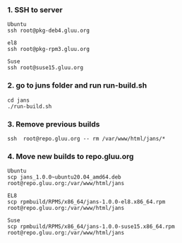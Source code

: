 ### 1. SSH to server
```
Ubuntu
ssh root@pkg-deb4.gluu.org

el8
ssh root@pkg-rpm3.gluu.org 

Suse
ssh root@suse15.gluu.org
```

### 2. go to juns folder and run run-build.sh
```
cd jans
./run-build.sh
```

### 3. Remove previous builds
```
ssh  root@repo.gluu.org -- rm /var/www/html/jans/*
```

### 4. Move new builds to repo.gluu.org
```
Ubuntu
scp jans_1.0.0~ubuntu20.04_amd64.deb root@repo.gluu.org:/var/www/html/jans  

EL8
scp rpmbuild/RPMS/x86_64/jans-1.0.0-el8.x86_64.rpm root@repo.gluu.org:/var/www/html/jans

Suse
scp rpmbuild/RPMS/x86_64/jans-1.0.0-suse15.x86_64.rpm root@repo.gluu.org:/var/www/html/jans
```
